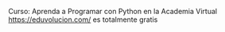 Curso: Aprenda a Programar con Python
en la Academia Virtual https://eduvolucion.com/
es totalmente gratis
